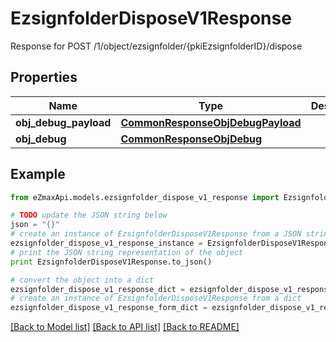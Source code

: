 # EzsignfolderDisposeV1Response

Response for POST /1/object/ezsignfolder/{pkiEzsignfolderID}/dispose

## Properties

Name | Type | Description | Notes
------------ | ------------- | ------------- | -------------
**obj_debug_payload** | [**CommonResponseObjDebugPayload**](CommonResponseObjDebugPayload.md) |  | 
**obj_debug** | [**CommonResponseObjDebug**](CommonResponseObjDebug.md) |  | [optional] 

## Example

```python
from eZmaxApi.models.ezsignfolder_dispose_v1_response import EzsignfolderDisposeV1Response

# TODO update the JSON string below
json = "{}"
# create an instance of EzsignfolderDisposeV1Response from a JSON string
ezsignfolder_dispose_v1_response_instance = EzsignfolderDisposeV1Response.from_json(json)
# print the JSON string representation of the object
print EzsignfolderDisposeV1Response.to_json()

# convert the object into a dict
ezsignfolder_dispose_v1_response_dict = ezsignfolder_dispose_v1_response_instance.to_dict()
# create an instance of EzsignfolderDisposeV1Response from a dict
ezsignfolder_dispose_v1_response_form_dict = ezsignfolder_dispose_v1_response.from_dict(ezsignfolder_dispose_v1_response_dict)
```
[[Back to Model list]](../README.md#documentation-for-models) [[Back to API list]](../README.md#documentation-for-api-endpoints) [[Back to README]](../README.md)


